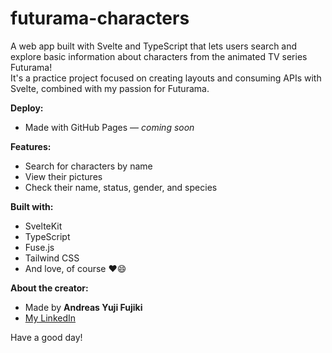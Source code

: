 # futurama-characters

A web app built with Svelte and TypeScript that lets users search and explore basic information about characters from the animated TV series Futurama!  
It's a practice project focused on creating layouts and consuming APIs with Svelte, combined with my passion for Futurama.

**Deploy:**  
- Made with GitHub Pages — *coming soon*

**Features:**  
- Search for characters by name  
- View their pictures  
- Check their name, status, gender, and species  

**Built with:**  
- SvelteKit  
- TypeScript
- Fuse.js
- Tailwind CSS  
- And love, of course ❤️😄  

**About the creator:**  
- Made by **Andreas Yuji Fujiki**  
- [My LinkedIn](https://www.linkedin.com/in/andreas-yuji-fujiki-dev/)  

Have a good day!